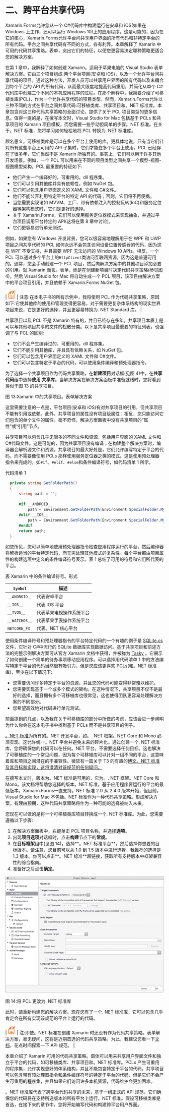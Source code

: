 # 二、跨平台共享代码

Xamarin.Forms允许您从一个 C#代码库中构建运行在安卓和 iOS(如果在 Windows 上工作，还可以运行 Windows 10)上的应用程序。这是可能的，因为在它的核心，Xamarin.Forms允许平台间共享用户界面的所有代码和非特定平台的所有代码。平台之间共享代码有不同的方式，各有利弊。本章解释了 Xamarin 中可用的代码共享策略。表单，突出它们的特征，以便您更容易决定哪种策略更适合您的解决方案。

在第 1 章中，我解释了如何创建 Xamarin。适用于苹果电脑的 Visual Studio 表单解决方案。它由三个项目组成:两个平台项目(安卓和 iOS)，以及一个允许平台间共享代码的项目。通过这种方法，开发人员可以共享用户界面的所有代码以及未耦合到每个平台的 API 的所有代码，从而最大限度地提高代码重用，并简化从单个 C#代码库中创建三个不同的本机应用程序的过程。在那个解释中，我简要介绍了可移植类库(PCL)，作为一个允许共享代码的项目类型。然而，Xamarin.Forms允许以三种不同的方式在平台之间共享代码:可移植类库、共享项目和。NET 标准库。本章包含对这三种代码共享策略的全面讨论，提供了关于 PCL 项目类型的更多信息。值得一提的是，在撰写本文时，Visual Studio for Mac 包括基于 PCLs 和共享项目的 Xamarin 项目模板，而您需要一些手动但简单的步骤。NET 标准。在关于。NET 标准，您将学习如何轻松地将 PCL 转换为. NET 标准库。

顾名思义，可移植类库是可以在多个平台上使用的库。更具体地说，只有当它们针对所有这些平台上可用的 API 子集时，它们才能在多个平台上使用。PCL 已经存在了很多年，它们当然不是 Xamarin 所独有的。事实上，它们可以用于许多其他开发场景。例如，一个 PCL 可以用来在不同的项目类型之间共享一个模型-视图-视图模型架构。PCL 最重要的特征如下:

*   他们产生一个编译好的，可重用的。dll 程序集。
*   它们可以引用其他库并具有依赖性，例如 NuGet 包。
*   它们可以包含用户界面定义的 XAML 文件和 C#文件。
*   他们不能公开利用特定平台的特定 API 的代码；否则，它们将不再便携。
*   当您需要实现诸如 MVVM、工厂、带有依赖注入的控制反转(IoC)和服务定位器等架构模式时，它们是更好的选择。
*   关于 Xamarin.Forms，它们可以使用服务定位器模式来实现抽象，并通过平台项目调用平台特定的 API(这将在第 8 章中讨论)。
*   它们更容易进行单元测试。

例如，如果您有 Windows 开发背景，您可以很容易地理解用于在 WPF 和 UWP 项目之间共享代码的 PCL 如何永远不会包含访问设备位置传感器的代码，因为这在 WPF 不受支持，并且需要 WPF 无法访问的 Windows 10 APIs。相反，一个 PCL 可以通过多个平台上的`HttpClient`类访问互联网资源，因为这是普遍可用的。通常，您会手动创建一个 PCL 项目，然后向解决方案中的其他项目添加必要的引用。就 Xamarin 而言。表单，而是在创建新项目时决定代码共享策略(参见图 4)，然后 Visual Studio for Mac 将自动生成一个 PCL 项目，该项目由解决方案中的平台项目引用，并且依赖于 Xamarin.Forms NuGet 包。

| ![](img/note.png) | 注意:在本电子书的所有示例中，我将使用 PCL 作为代码共享策略，原因如下:它使其他库的使用和管理变得更容易，对于需要更复杂体系结构的现实世界项目来说，它是更好的选择，并且更容易转换为. NET Standard 库。 |

共享项目以及 PCL 不是 Xamarin 特有的，并且已经存在多年。共享项目本质上是可以与其他项目共享的文件的松散分类。以下是共享项目最重要的特征列表，也强调了与 PCL 的区别:

*   它们不会产生编译过的、可重用的。dll 程序集。
*   它们不能引用其他库，并且具有依赖关系，如 NuGet 包。
*   它们可以包含用户界面定义的 XAML 文件和 C#文件。
*   它们可以包含特定于平台的代码，可以使用条件编译和预处理器指令。

为了选择一个共享项目作为代码共享策略，在**新建项目**对话框(见图 4)中，在**共享代码**组中选择**使用** **共享库**。当解决方案在解决方案面板中准备就绪时，您将看到类似于图 13 的共享项目。

图 13:Xamarin 中的共享项目。表单解决方案

这里需要注意的一点是，平台项目(安卓和 iOS)有对共享项目的引用，但共享项目不能有引用或依赖。此外，共享项目的属性没有项目级属性；相反，您只能访问它们包含的单个文件的属性。毫不奇怪，解决方案面板中没有共享项目的“属性”或“引用”节点。

共享项目可以包含几乎无限多的不同文件和资源，包括用户界面的 XAML 文件和 C#代码文件。这是可能的，因为共享项目没有编译；在构建整个解决方案时，编译器会解析源文件和资源。共享项目的最大好处是，它们允许编写特定于平台的代码，而不需要像使用 PCLs 那样使用服务定位器之类的模式。这是使用预处理器指令来完成的，如`#if`、`#elif`、`#else`和条件编译符号，如代码清单 1 所示。

代码清单 1

```cs
  private string GetFolderPath()
  {
      string path = "";

      #if __ANDROID__
          path = Environment.GetFolderPath(Environment.SpecialFolder.MyDocuments);  
      #elif __IOS__
          path = Environment.GetFolderPath(Environment.SpecialFolder.MyDocuments);
      #endif
      return path;
  }

```

如您所见，您可以简单地使用预处理器指令检查应用程序运行的平台，然后编译器将解析适当的平台特定代码，而无需处理其他模式的复杂性。每个平台都由项目属性的构建选项中定义的条件编译符号表示。表 1 总结了可用的符号和它们所代表的平台。

表 Xamarin 中的条件编译符号。形式

| `Symbol` | 描述 |
| --- | --- |
| `__ANDROID__` | 代表安卓平台 |
| `__IOS__` | 代表 iOS 平台 |
| `__TVOS__` | 代表苹果电视操作系统平台 |
| `__WATCHOS__` | 代表苹果手表操作系统平台 |
| `NETCORE_FX` | 代表。NET 核心平台 |

使用条件编译符号和预处理器指令的平台特定代码的一个有趣的例子是 [SQLite.cs](https://github.com/praeclarum/sqlite-net/blob/master/src/SQLite.cs) 文件，它针对 C#中流行的 SQLite 数据库实现数据访问。基于共享项目和前述方法的完整示例解决方案可从官方 Xamarin 文档中获得，并被称为 [Tasky](https://github.com/xamarin/mobile-samples/tree/master/Tasky) 。它展示了如何创建一个简单的待办事项移动应用程序。可以选择用代码清单 1 中的方法编写特定于平台的代码当然很有吸引力，但是您应该更喜欢 PCLs(和。NET 标准库)，至少在以下情况下:

*   您需要访问许多特定于平台的资源，并且您的代码可能变得非常难以维护。
*   您需要实现基于一个或多个模式的架构。在这种情况下，共享项目不仅不是最好的选择，而且拥有多个可移植库也很常见，这也使得团队更容易处理解决方案的不同部分。
*   您希望高效地对代码进行单元测试。

前面提到的几点，以及我在关于可移植库的部分中所做的考虑，应该会进一步阐明为什么你会在这本电子书中找到基于 PCLs 而不是共享项目的例子。

[。NET 标准](https://docs.microsoft.com/en-us/dotnet/standard/net-standard)为所有的。NET 开发平台，如。. NET 框架。NET Core 和 Mono 必须实现。这允许统一。NET 平台并避免未来的碎片化。通过创建一个. NET 标准库，您将确保您的代码可以在任何。NET 平台，不需要选择任何目标。这也解决了可移植库的一个常见问题，因为每个可移植库可以针对一组不同的平台，这意味着库和项目之间潜在的不兼容性。微软有一篇关于 T3 的有趣的[博文。NET 标准及其目标和实现，这将澄清对该规范的任何疑问。](https://blogs.msdn.microsoft.com/dotnet/2016/09/26/introducing-net-standard/)

在撰写本文时，版本为。NET 标准是可用的，它为。. NET 框架。NET Core 和 Mono。该文档将帮助您选择的版本。NET 标准，基于应用程序要运行的平台的最低版本。Xamarin.Forms一直支持。NET 标准 2.0 从 2.4.0 版本开始，但目前，Visual Studio for Mac 不包括。NET 标准作为一种代码共享策略。形成解决方案。有理由预期，这种代码共享策略将作为一种可能的选择被纳入未来。

您现在可以做的是将一个可移植类库项目转换成一个. NET 标准库。为此，您需要遵循以下步骤:

1.  在解决方案面板中，右键单击 PCL 项目名称，并选择**选项**。
2.  出现**项目选项**对话框时，点击**构建**节点下的**常规**。
3.  在**目标框架**组中(见图 14)，选择**。NET 标准平台**，然后选择你想要的目标版本。请注意，您目前可以从 1.0 到 1.5 版本中进行选择，我推荐的选择是 1.3 版本。你可以点击**。NET 标准**超链接，获取所有支持版本中框架兼容性的综合指南。
4.  准备好之后点击**确定**。

![](img/image017.png)

图 14:将 PCL 更改为. NET 标准库

此时，请重新构建您的解决方案。现在您有了一个. NET 标准库，它可以包含几乎肯定会在所有实现该规范的平台上运行的代码。

| ![](img/note.png) | 注:即使。NET 标准在创建 Xamarin 时还没有作为代码共享策略。表单解决方案，毫无疑问，这将是近期首选的代码共享策略。为此，我建议您看一下[文档](https://docs.microsoft.com/en-us/dotnet/standard/net-standard)，花点时间探索一下 API 规范。 |

本章介绍了 Xamarin 可用的代码共享策略。窗体可以用来共享用户界面文件和独立于平台的代码，如可移植类库、共享项目和。NET 标准库。PCLs 产生可重用的程序集，允许实现更好的体系结构，并且不能包含特定于平台的代码。共享项目可以包含带有预处理器指令和条件编译符号的特定于平台的代码，但是它们不会产生可重用的程序集，并且如果它们访问许多本机资源，代码维护会更加困难。

。NET 标准库代表了跨平台代码共享的未来，基于一组正式的 API 规范，它们确保您的代码将在支持所选版本的所有平台上运行。NET 标准。假设可移植类库是首选，在接下来的章节中，您将开始编写代码和构建跨平台用户界面。